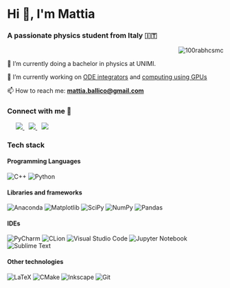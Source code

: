 <h1>Hi 👋, I'm Mattia</h1>
<h3>A passionate physics student from Italy 🇮🇹</h3>

<p align="right"> <img src="https://komarev.com/ghpvc/?username=Mattia04&label=Profile%20views&color=0e75b6&style=flat" alt="100rabhcsmc" /> </p>

🔭 I’m currently doing a bachelor in physics at UNIMI.

🌱 I’m currently working on [ODE integrators](https://github.com/Mattia04/ODESolvers) and [computing using GPUs](https://github.com/Mattia04/ALotOfPendulums2/tree/main)

📫 How to reach me: **mattia.ballico@gmail.com**

<h3> Connect with me 🤝 </h3>

<div style="margin-left: 10px;">
	<a style="margin-left: 10px;" target="_blank" href="https://github.com/Mattia04">
		<img src="https://img.icons8.com/doodle/40/000000/github--v1.png">
	</a>
        <a style="margin-left: 10px;" target="_blank" href="https://instagram.com/Mattia_BLL">
		<img src="https://img.icons8.com/doodle/40/000000/instagram-new--v2.png">
	</a>
	<a style="margin-left: 10px;" target="_blank" href="https://x.com/Mattia54783216">
		<img src="https://img.icons8.com/doodle/1x/twitter-squared--v2.png">
	</a>
</div>

<!--
---

<h3>Stats</h3>
  
![Mattia04's Stats](https://github-readme-stats.vercel.app/api?username=Mattia04&theme=monokai&show_icons=true&hide_border=true&count_private=false)

![Mattia04's Streak](https://github-readme-streak-stats.herokuapp.com/?user=Mattia04&theme=monokai&hide_border=true)

![Mattia04's Top Languages](https://github-readme-stats.vercel.app/api/top-langs/?username=Mattia04&theme=monokai&show_icons=true&hide_border=true&hide_progress=true)

-->

<h3>Tech stack</h3>
<h4>Programming Languages</h4>

  <!-- ![Fortran](https://img.shields.io/badge/Fortran-%23734F96.svg?style=for-the-badge&logo=fortran&logoColor=white) -->

  <!-- ![C](https://img.shields.io/badge/c-%2300599C.svg?style=for-the-badge&logo=c&logoColor=white) -->
  
  ![C++](https://img.shields.io/badge/c++-%2300599C.svg?style=for-the-badge&logo=c%2B%2B&logoColor=white) 
  ![Python](https://img.shields.io/badge/python-3670A0?style=for-the-badge&logo=python&logoColor=ffdd54)

<h4>Libraries and frameworks</h4> 

  ![Anaconda](https://img.shields.io/badge/Anaconda-%2344A833.svg?style=for-the-badge&logo=anaconda&logoColor=white) 
  ![Matplotlib](https://img.shields.io/badge/Matplotlib-%23ffffff.svg?style=for-the-badge&logo=Matplotlib&logoColor=black) 
  ![SciPy](https://img.shields.io/badge/SciPy-%230C55A5.svg?style=for-the-badge&logo=scipy&logoColor=%white) 
  ![NumPy](https://img.shields.io/badge/numpy-%23013243.svg?style=for-the-badge&logo=numpy&logoColor=white) 
  ![Pandas](https://img.shields.io/badge/pandas-%23150458.svg?style=for-the-badge&logo=pandas&logoColor=white) 
  <!-- ![Keras](https://img.shields.io/badge/Keras-%23D00000.svg?style=for-the-badge&logo=Keras&logoColor=white) --> 
  <!-- ![PyTorch](https://img.shields.io/badge/PyTorch-%23EE4C2C.svg?style=for-the-badge&logo=PyTorch&logoColor=white) --> 
  <!-- ![scikit-learn](https://img.shields.io/badge/scikit--learn-%23F7931E.svg?style=for-the-badge&logo=scikit-learn&logoColor=white) --> 
  <!-- ![Pytest](https://img.shields.io/badge/pytest-%23ffffff.svg?style=for-the-badge&logo=pytest&logoColor=2f9fe3) --> 
  <!-- ![TensorFlow](https://img.shields.io/badge/TensorFlow-%23FF6F00.svg?style=for-the-badge&logo=TensorFlow&logoColor=white) --> 
  <!-- ![Qiskit](https://img.shields.io/badge/Qiskit-%236929C4.svg?style=for-the-badge&logo=Qiskit&logoColor=white) --> 
<h4>IDEs</h4> 

  ![PyCharm](https://img.shields.io/badge/pycharm-143?style=for-the-badge&logo=pycharm&logoColor=black&color=black&labelColor=green) 
  ![CLion](https://img.shields.io/badge/CLion-black?style=for-the-badge&logo=clion&logoColor=white) 
  ![Visual Studio Code](https://img.shields.io/badge/Visual%20Studio%20Code-0078d7.svg?style=for-the-badge&logo=visual-studio-code&logoColor=white) 
  ![Jupyter Notebook](https://img.shields.io/badge/jupyter-%23FA0F00.svg?style=for-the-badge&logo=jupyter&logoColor=white) 
  ![Sublime Text](https://img.shields.io/badge/sublime_text-%23575757.svg?style=for-the-badge&logo=sublime-text&logoColor=important) 
<h4>Other technologies</h4>

  ![LaTeX](https://img.shields.io/badge/latex-%23008080.svg?style=for-the-badge&logo=latex&logoColor=white) 
  ![CMake](https://img.shields.io/badge/CMake-%23008FBA.svg?style=for-the-badge&logo=cmake&logoColor=white) 
  ![Inkscape](https://img.shields.io/badge/Inkscape-e0e0e0?style=for-the-badge&logo=inkscape&logoColor=080A13) 
  ![Git](https://img.shields.io/badge/git-%23F05033.svg?style=for-the-badge&logo=git&logoColor=white) 
  <!-- ![Docker](https://img.shields.io/badge/docker-%230db7ed.svg?style=for-the-badge&logo=docker&logoColor=white) -->
  <!-- ![MySQL](https://img.shields.io/badge/mysql-4479A1.svg?style=for-the-badge&logo=mysql&logoColor=white) -->
